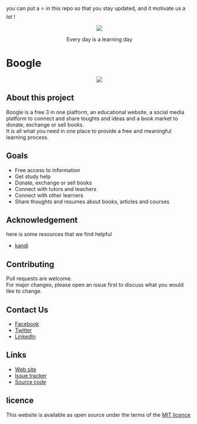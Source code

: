you can put a :star: in this repo so that you stay updated, and it motivate us a lot !  
<p align="center">
  <img src="https://github.com/elghemary/Boogle/blob/main/images/logo.png"/>
</p>

<p align="center">Every day is a learning day</p>

# Boogle
<p align="center">
  <img src="https://github.com/elghemary/Boogle/blob/main/images/website_screenshoot.png"/>
</p>

## About this project  
Boogle is a free 3 in one platform, an educational website, a social media platform to connect and share toughts and ideas and a book market to donate, exchange or sell books.  
It is all what you need in one place to provide a free and meaningful learning process.

## Goals 
- Free access to information
- Get study help
- Donate, exchange or sell books
- Connect with tutors and teachers
- Connect with other learners
- Share thoughts and resumes about books, articles and courses

## Acknowledgement
here is some resources that we find helpful  
- [kandi](https://kandi.openweaver.com/home)

## Contributing 
Pull requests are welcome.  
For major changes, please open an issue first to discuss what you would like to change.

## Contact Us
- [Facebook](https://facebook.com/boogle/)  
- [Twitter](https://twitter.com/boogle/)  
- [LinkedIn](https://linkedin.com/in/boogle/)  

## Links 
- [Web site](boogle.com)
- [Issue tracker](https://github.com/Davedelali/Boogle/issues)
- [Source code](https://github.com/Davedelali/Boogle)

## licence
This website is available as open source under the terms of the [MIT licence](https://opensource.org/licenses/MIT)
